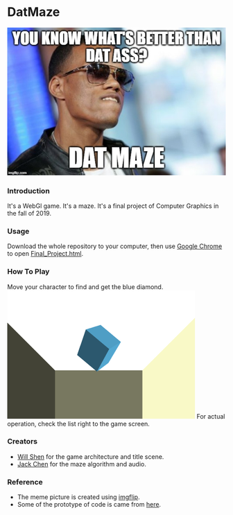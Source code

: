 # DatMaze
![](https://github.com/willshen0159/DatMaze/blob/master/DatMaze.jpg)
### Introduction
It's a WebGl game. It's a maze. It's a final project of Computer Graphics in the fall of 2019.
### Usage
Download the whole repository to your computer, then use [Google Chrome](https://www.google.com/chrome/) to open [Final_Project.html](https://github.com/willshen0159/DatMaze/blob/master/Final_Project.html).
### How To Play
Move your character to find and get the blue diamond.
![](https://github.com/willshen0159/DatMaze/blob/master/blueDiamond.png)
For actual operation, check the list right to the game screen.
### Creators
* [Will Shen](https://github.com/willshen0159) for the game architecture and title scene.
* [Jack Chen](https://github.com/Chen-ChunYen) for the maze algorithm and audio.
### Reference
* The meme picture is created using [imgflip](https://imgflip.com/).
* Some of the prototype of code is came from [here](http://cg.csie.ntnu.edu.tw/CG/code/).
